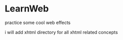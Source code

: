 LearnWeb
========

practice some cool web effects

i will add xhtml directory for all xhtml related concepts